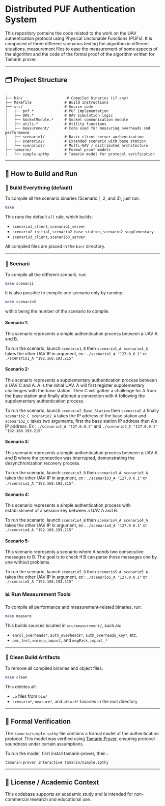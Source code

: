 # Distributed PUF Authentication System

This repository contains the code related to the work on the UAV authentication protocol using Physical Unclonable Functions (PUFs). It is composed of three different scenarios testing the algorithm in different situations, measurement files to ease the measurement of some aspects of the algorithm and the code of the formal proof of the algorithm written for Tamarin prover. 

---

## 🗂️ Project Structure

```
.
├── bin/                    # Compiled binaries (if any)
├── Makefile               # Build instructions
├── src/                   # Source code
│   ├── puf.*              # PUF implementation
│   ├── UAV.*              # UAV simulation logic
│   ├── SocketModule.*     # Socket communication module
│   ├── utils.*            # Utility functions
│   ├── measurement/       # Code used for measuring overheads and performance
│   ├── scenario1/         # Basic client-server authentication
│   ├── scenario2/         # Extended scenario with base station
│   └── scenario3/         # Multi-UAV / distributed architecture
├── tamarin/               # Formal proof models
│   └── simple.spthy       # Tamarin model for protocol verification
```

---

## 🚀 How to Build and Run

### 🔨 Build Everything (default)
To compile all the scenario binaries (Scenario 1, 2, and 3), just run:

```bash
make
```

This runs the default `all` rule, which builds:
- `scenario1_client`, `scenario1_server`
- `scenario2_initial`, `scenario2_base_station`, `scenario2_supplementary`
- `scenario3_client`, `scenario3_server`

All compiled files are placed in the `bin/` directory.

---

### 📜 Scenarii
To compile all the different scenarii, run: 

```bash
make scenarii
```

It is also possible to compile one scenario only by running: 

```bash
make scenarioX
```
with `X` being the number of the scenario to compile. 

#### Scenario 1: 
This scenario represents a simple authentication process between a UAV A and B. 

To run the scenario, launch `scenario1_B` then `scenario1_A`. `scenario1_A` takes the other UAV IP in argument, ex : `./scenario1_A "127.0.0.1"` or `./scenario1_A "192.168.193.215"`

#### Scenario 2: 
This scenario represents a supplementary authentication process between a UAV C and A. A is the initial UAV. A will first register supplementary challenges with the base station. Then C will gather a challenge for A from the base station and finally attempt a connection with A following the supplementary authentication process. 

To run the scenario, launch `scenario2_Base_Station` then `scenario2_A` finally `scenario2_C`. `scenario2_A` takes the IP address of the base station and `scenario2_C` takes two arguments, first the base station IP address then A's IP address. Ex : `./scenario2_A "127.0.0.1"` and `./scenario2_C "127.0.0.1" "192.168.193.215"`

#### Scenario 3: 
This scenario represents a simple authentication process between a UAV A and B where the connection was interrupted, demonstrating the desynchronization recovery process. 

To run the scenario, launch `scenario3_B` then `scenario3_A`. `scenario3_A` takes the other UAV IP in argument, ex : `./scenario3_A "127.0.0.1"` or `./scenario3_A "192.168.193.215"`.

#### Scenario 4:
This scenario represents a simple authentication process with establishment of a session key between a UAV A and B. 

To run the scenario, launch `scenario4_B` then `scenario4_A`. `scenario4_A` takes the other UAV IP in argument, ex : `./scenario4_A "127.0.0.1"` or `./scenario4_A "192.168.193.215"`

#### Scenario 5:
This scenario represents a scenario where A sends two consecutive messages to B. The goal is to check if B can parse those messages one by one without problems. 

To run the scenario, launch `scenario5_B` then `scenario5_A`. `scenario5_A` takes the other UAV IP in argument, ex : `./scenario5_A "127.0.0.1"` or `./scenario5_A "192.168.193.215"`

### 📊 Run Measurement Tools
To compile all performance and measurement-related binaries, run:

```bash
make measure
```

This builds sources located in `src/measurement/`, such as:
- `enrol_overheads*`, `auth_overheads*`, `auth_overheads_key*`, etc.
- `pmc_test`, `warmup_impact`, and `msgPack_impact_*`
---

### 🧹 Clean Build Artifacts
To remove all compiled binaries and object files:

```bash
make clean
```

This deletes all:
- `.o` files from `bin/`
- `scenario*`, `measure*`, and `attack*` binaries in the root directory

---

## 📐 Formal Verification

The `tamarin/simple.spthy` file contains a formal model of the authentication protocol. This model was verified using [Tamarin Prover](https://tamarin-prover.com/), ensuring protocol soundness under certain assumptions.

To run the model, first install tamarin-prover, then :
```bash
tamarin-prover interactive tamarin/simple.spthy
```
---

## 📄 License / Academic Context

This codebase supports an academic study and is intended for non-commercial research and educational use.
